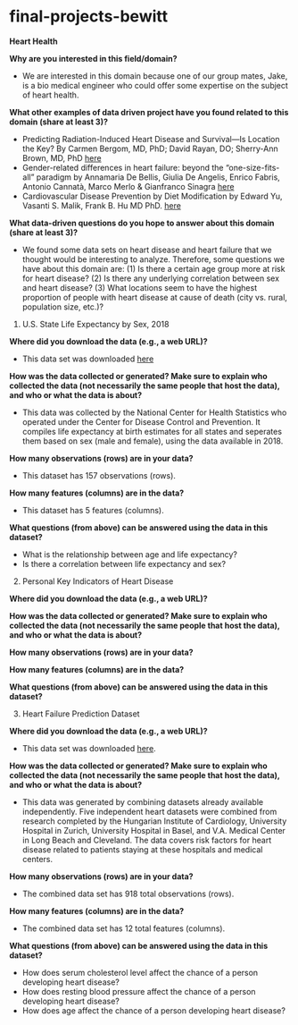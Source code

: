 # final-projects-bewitt

**Heart Health**

**Why are you interested in this field/domain?**

- We are interested in this domain because one of our group mates, Jake, is a bio medical engineer who could offer some expertise on the subject of heart health. 

**What other examples of data driven project have you found related to this domain (share at least 3)?**

- Predicting Radiation-Induced Heart Disease and Survival—Is Location the Key? By Carmen Bergom, MD, PhD; David Rayan, DO; Sherry-Ann Brown, MD, PhD [here](https://jamanetwork.com/journals/jamaoncology/article-abstract/2773835?casa_token=lwk00thpJqQAAAAA:GjG6mf7ybvYZBjutBlByHR3NrtNXOol7_yWGDvkdoNFd4g-Lrb6Sfgz3qsNJbxm1hpCV49tfR7s)
- Gender-related differences in heart failure: beyond the “one-size-fits-all” paradigm by Annamaria De Bellis, Giulia De Angelis, Enrico Fabris, Antonio Cannatà, Marco Merlo & Gianfranco Sinagra [here](https://link.springer.com/article/10.1007/s10741-019-09824-y)
- Cardiovascular Disease Prevention by Diet Modification by Edward Yu, Vasanti S. Malik, Frank B. Hu MD PhD. 
[here](https://www.ncbi.nlm.nih.gov/pmc/articles/PMC6100800/)

**What data-driven questions do you hope to answer about this domain (share at least 3)?**

- We found some data sets on heart disease and heart failure that we thought would be interesting to analyze. Therefore, some questions we have about this domain are: (1) Is there a certain age group more at risk for heart disease? (2) Is there any underlying correlation between sex and heart disease? (3) What locations seem to have the highest proportion of people with heart disease at cause of death (city vs. rural, population size, etc.)?

1. U.S. State Life Expectancy by Sex, 2018

**Where did you download the data (e.g., a web URL)?**
- This data set was downloaded [here](https://catalog.data.gov/dataset/u-s-state-life-expectancy-by-sex-2018)

**How was the data collected or generated? Make sure to explain who collected the data (not necessarily the same people that host the data), and who or what the data is about?**
- This data was collected by the National Center for Health Statistics who operated under the Center for Disease Control and Prevention. It compiles life expectancy at birth estimates for all states and seperates them based on sex (male and female), using the data available in 2018. 

**How many observations (rows) are in your data?**
- This dataset has 157 observations (rows).

**How many features (columns) are in the data?**
- This dataset has 5 features (columns).

**What questions (from above) can be answered using the data in this dataset?**
- What is the relationship between age and life expectancy?
- Is there a correlation between life expectancy and sex?

2. Personal Key Indicators of Heart Disease

**Where did you download the data (e.g., a web URL)?**

**How was the data collected or generated? Make sure to explain who collected the data (not necessarily the same people that host the data), and who or what the data is about?**

**How many observations (rows) are in your data?**

**How many features (columns) are in the data?**

**What questions (from above) can be answered using the data in this dataset?**

3. Heart Failure Prediction Dataset

**Where did you download the data (e.g., a web URL)?**
- This data set was downloaded [here](https://www.kaggle.com/datasets/fedesoriano/heart-failure-prediction).

**How was the data collected or generated? Make sure to explain who collected the data (not necessarily the same people that host the data), and who or what the data is about?**
- This data was generated by combining datasets already available independently. Five independent heart datasets were combined from research completed by the Hungarian Institute of Cardiology, University Hospital in Zurich, University Hospital in Basel, and V.A. Medical Center in Long Beach and Cleveland. The data covers risk factors for heart disease related to patients staying at these hospitals and medical centers.

**How many observations (rows) are in your data?**
- The combined data set has 918 total observations (rows).

**How many features (columns) are in the data?**
- The combined data set has 12 total features (columns).

**What questions (from above) can be answered using the data in this dataset?**
- How does serum cholesterol level affect the chance of a person developing heart disease?
- How does resting blood pressure affect the chance of a person developing heart disease?
- How does age affect the chance of a person developing heart disease?
